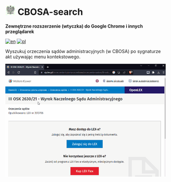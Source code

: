 # ![Icon](icon32.png) CBOSA-search
**Zewnętrzne rozszerzenie (wtyczka) do Google Chrome i innych przeglądarek**

[![en](https://img.shields.io/badge/lang-en-red.svg)](https://github.com/HerrDiesel/CBOSA-search/blob/main/README.md)
[![pl](https://img.shields.io/badge/lang-pl-white.svg)](https://github.com/HerrDiesel/CBOSA-search/blob/main/README.pl.md)

Wyszukuj orzeczenia sądów administracyjnych (w CBOSA) po sygnaturze akt używając menu kontekstowego.

![Demo](demo.gif)
